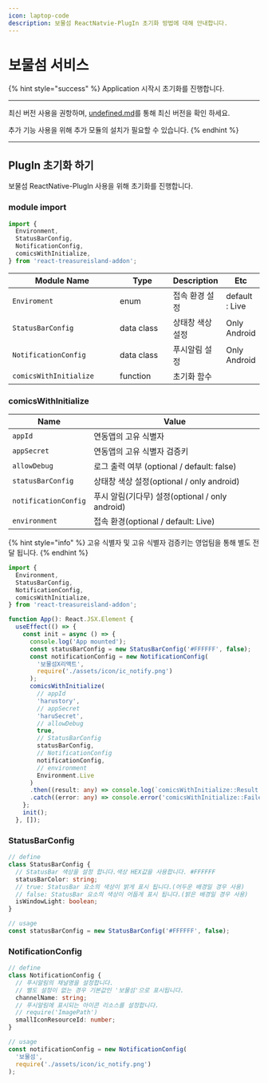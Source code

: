 ```yaml
---
icon: laptop-code
description: 보물섬 ReactNatvie-PlugIn 초기화 방법에 대해 안내합니다.
---
```


# 보물섬 서비스

{% hint style="success" %}
Application 시작시 초기화를 진행합니다.

***

최신 버전 사용을 권항하며, [undefined.md](../undefined.md "mention")를 통해 최신 버전을 확인 하세요.

추가 기능 사용을 위해 추가 모듈의 설치가 필요할 수 있습니다.
{% endhint %}

***

## PlugIn 초기화 하기

보물섬 ReactNative-PlugIn 사용을 위해 초기화를 진행합니다.

### module import

```typescript
import {
  Environment,
  StatusBarConfig,
  NotificationConfig,
  comicsWithInitialize,
} from 'react-treasureisland-addon';
```

<table><thead><tr><th width="248">Module Name</th><th width="129">Type</th><th>Description</th><th>Etc</th></tr></thead><tbody><tr><td><code>Enviroment</code></td><td>enum</td><td>접속 환경 설정</td><td>default : Live</td></tr><tr><td><code>StatusBarConfig</code></td><td>data class</td><td>상태창 색상 설정 </td><td>Only Android</td></tr><tr><td><code>NotificationConfig</code></td><td>data class</td><td>푸시알림 설정</td><td>Only Android</td></tr><tr><td><code>comicsWithInitialize</code></td><td>function</td><td>초기화 함수</td><td></td></tr></tbody></table>

### comicsWithInitialize

| Name                 | Value                                  |
| -------------------- | -------------------------------------- |
| `appId`              | 연동앱의 고유 식별자                            |
| `appSecret`          | 연동앱의 고유 식별자 검증키                        |
| `allowDebug`         | 로그 출력 여부 (optional / default: false)   |
| `statusBarConfig`    | 상태창 색상 설정(optional / only android)     |
| `notificationConfig` | 푸시 알림(기다무) 설정(optional / only android) |
| `environment`        | 접속 환경(optional / default: Live)        |

{% hint style="info" %}
고유 식별자 및 고유 식별자 검증키는 영업팀을 통해 별도 전달 됩니다.&#x20;
{% endhint %}

```typescript
import {
  Environment,
  StatusBarConfig,
  NotificationConfig,
  comicsWithInitialize,
} from 'react-treasureisland-addon';

function App(): React.JSX.Element {
  useEffect(() => {
    const init = async () => {
      console.log('App mounted');
      const statusBarConfig = new StatusBarConfig('#FFFFFF', false);
      const notificationConfig = new NotificationConfig(
        '보물섬X리액트', 
        require('./assets/icon/ic_notify.png')
      );
      comicsWithInitialize(
        // appId
        'harustory',
        // appSecret
        'haruSecret',
        // allowDebug
        true, 
        // StatusBarConfig
        statusBarConfig,
        // NotificationConfig
        notificationConfig,
        // environment
        Environment.Live
      )
      .then((result: any) => console.log(`comicsWithInitialize::Result => ${result}`))
      .catch((error: any) => console.error('comicsWithInitialize::Failed:', error));
    };
    init();
  }, []);
```

### StatusBarConfig

```typescript
// define
class StatusBarConfig {
  // StatusBar 색상을 설정 합니다.색상 HEX값을 사용합니다. #FFFFFF
  statusBarColor: string;
  // true: StatusBar 요소의 색상이 밝게 표시 됩니다.(어두운 배경일 경우 사용)
  // false: StatusBar 요소의 색상이 어둡게 표시 됩니다.(밝은 배경일 경우 사용)
  isWindowLight: boolean;
}

// usage
const statusBarConfig = new StatusBarConfig('#FFFFFF', false);
```

### NotificationConfig

```typescript
// define
class NotificationConfig {
  // 푸시알림의 채널명을 설정합니다.
  // 별도 설정이 없는 경우 기본값인 '보물섬'으로 표시됩니다.
  channelName: string;
  // 푸시알림에 표시되는 아이콘 리소스를 설정합니다.
  // require('ImagePath')
  smallIconResourceId: number;
}

// usage
const notificationConfig = new NotificationConfig(
  '보물섬', 
  require('./assets/icon/ic_notify.png')
);
```



